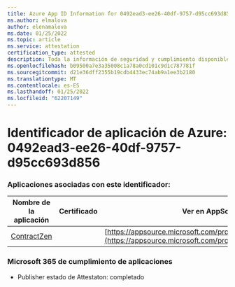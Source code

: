 ```yaml
---
title: Azure App ID Information for 0492ead3-ee26-40df-9757-d95cc693d856
ms.author: elmalova
author: elenamalova
ms.date: 01/25/2022
ms.topic: article
ms.service: attestation
certification_type: attested
description: Toda la información de seguridad y cumplimiento disponible para 0492ead3-ee26-40df-9757-d95cc693d856.
ms.openlocfilehash: b09500a7e3a35008c1a78a0cd101c9d1c787781f
ms.sourcegitcommit: d21e36dff2355b19cdb4433ec74ab9a1ee3b2180
ms.translationtype: MT
ms.contentlocale: es-ES
ms.lasthandoff: 01/25/2022
ms.locfileid: "62207149"
---
```

# <a name="azure-app-id-0492ead3-ee26-40df-9757-d95cc693d856"></a>Identificador de aplicación de Azure: 0492ead3-ee26-40df-9757-d95cc693d856


### <a name="apps-associated-with-this-id"></a>Aplicaciones asociadas con este identificador:
| **Nombre de la aplicación** | **Certificado** | **Ver en AppSource** |
|--------------|---------------|-----------------------|
| [ContractZen](https://docs.microsoft.com/microsoft-365-app-certification/forward/WA200001389) |  | [https://appsource.microsoft.com/product/office/WA200001389](https://appsource.microsoft.com/product/office/WA200001389) |

### <a name="microsoft-365-app-compliance-status"></a>Microsoft 365 de cumplimiento de aplicaciones
- Publisher estado de Attestaton: completado
